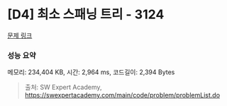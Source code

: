 # [D4] 최소 스패닝 트리 - 3124 

[문제 링크](https://swexpertacademy.com/main/code/problem/problemDetail.do?contestProbId=AV_mSnmKUckDFAWb) 

### 성능 요약

메모리: 234,404 KB, 시간: 2,964 ms, 코드길이: 2,394 Bytes



> 출처: SW Expert Academy, https://swexpertacademy.com/main/code/problem/problemList.do